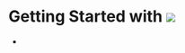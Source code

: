 <p align="justify">
<strong>

# Getting Started with <img src="https://img.shields.io/badge/Kubernetes-326CE5?style=plastic&logo=Kubernetes&logoColor=white">

- 

</strong>
</p>